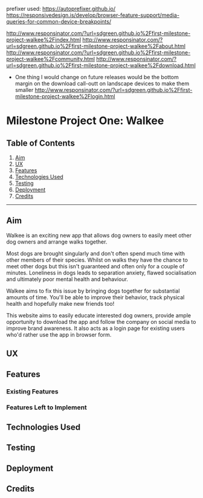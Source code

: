 prefixer used: https://autoprefixer.github.io/
https://responsivedesign.is/develop/browser-feature-support/media-queries-for-common-device-breakpoints/

http://www.responsinator.com/?url=sdgreen.github.io%2Ffirst-milestone-project-walkee%2Findex.html
http://www.responsinator.com/?url=sdgreen.github.io%2Ffirst-milestone-project-walkee%2Fabout.html
http://www.responsinator.com/?url=sdgreen.github.io%2Ffirst-milestone-project-walkee%2Fcommunity.html
http://www.responsinator.com/?url=sdgreen.github.io%2Ffirst-milestone-project-walkee%2Fdownload.html
- One thing I would change on future releases would be the bottom margin on the download call-outt on landscape devices to make them smaller
http://www.responsinator.com/?url=sdgreen.github.io%2Ffirst-milestone-project-walkee%2Flogin.html

# Milestone Project One: Walkee
## Table of Contents
1. [Aim](#aim)
2. [UX](#ux)
3. [Features](#features)
4. [Technologies Used](#technologies-used)
5. [Testing](#testing)
6. [Deployment](#deployment)
7. [Credits](#credits)

---

## Aim
Walkee is an exciting new app that allows dog owners to easily meet other dog owners and arrange walks together.

Most dogs are brought singularly and don't often spend much time with other members of their species.
Whilst on walks they have the chance to meet other dogs but this isn't guaranteed and often only for a couple of minutes.
Loneliness in dogs leads to separation anxiety, flawed socialisation and ultimately poor mental health and behaviour.

Walkee aims to fix this issue by bringing dogs together for substantial amounts of time. You'll be able to improve their behavior, track physical health and hopefully make new friends too!

This website aims to easily educate interested dog owners, provide ample opportunity to download the app and follow the company on social media to improve brand awareness. 
It also acts as a login page for existing users who'd rather use the app in browser form.
## UX
## Features
### Existing Features
### Features Left to Implement
## Technologies Used
## Testing
## Deployment
## Credits